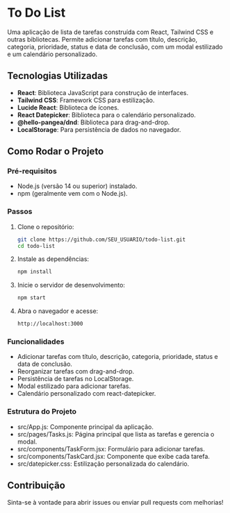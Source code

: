 # To Do List

Uma aplicação de lista de tarefas construída com React, Tailwind CSS e outras bibliotecas. Permite adicionar tarefas com título, descrição, categoria, prioridade, status e data de conclusão, com um modal estilizado e um calendário personalizado.

## Tecnologias Utilizadas
- **React**: Biblioteca JavaScript para construção de interfaces.
- **Tailwind CSS**: Framework CSS para estilização.
- **Lucide React**: Biblioteca de ícones.
- **React Datepicker**: Biblioteca para o calendário personalizado.
- **@hello-pangea/dnd**: Biblioteca para drag-and-drop.
- **LocalStorage**: Para persistência de dados no navegador.

## Como Rodar o Projeto

### Pré-requisitos
- Node.js (versão 14 ou superior) instalado.
- npm (geralmente vem com o Node.js).

### Passos
1. Clone o repositório:
   ```bash
   git clone https://github.com/SEU_USUARIO/todo-list.git
   cd todo-list

2. Instale as dependências:
    ```bash
    npm install

3. Inicie o servidor de desenvolvimento:
    ```bash
    npm start

4. Abra o navegador e acesse:
    ```bash
    http://localhost:3000

### Funcionalidades
- Adicionar tarefas com título, descrição, categoria, prioridade, status e data de conclusão.
- Reorganizar tarefas com drag-and-drop.
- Persistência de tarefas no LocalStorage.
- Modal estilizado para adicionar tarefas.
- Calendário personalizado com react-datepicker.

### Estrutura do Projeto
- src/App.js: Componente principal da aplicação.
- src/pages/Tasks.js: Página principal que lista as tarefas e gerencia o modal.
- src/components/TaskForm.jsx: Formulário para adicionar tarefas.
- src/components/TaskCard.jsx: Componente que exibe cada tarefa.
- src/datepicker.css: Estilização personalizada do calendário.

## Contribuição
Sinta-se à vontade para abrir issues ou enviar pull requests com melhorias!
